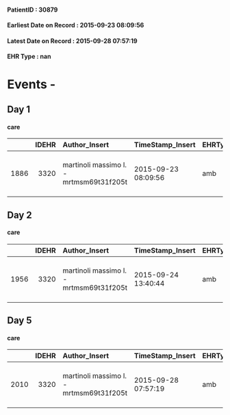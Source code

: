 
#### PatientID : 30879
#### Earliest Date on Record : 2015-09-23 08:09:56
#### Latest Date on Record : 2015-09-28 07:57:19
#### EHR Type : nan

# Events - 

## Day 1

#### care
|      |   IDEHR | Author_Insert                           | TimeStamp_Insert    | EHRType   |   PatientID |   IDGESTIONE_AUSILI |   ds_ncons |   opt_annulla_consegna | ds_note_x                           | dt_Ric_consegna     | dt_ric_cons_forn    | opt_ausilio                    |
|-----:|--------:|:----------------------------------------|:--------------------|:----------|------------:|--------------------:|-----------:|-----------------------:|:------------------------------------|:--------------------|:--------------------|:-------------------------------|
| 1886 |    3320 | martinoli massimo l. - mrtmsm69t31f205t | 2015-09-23 08:09:56 | amb       |       30879 |                1730 |      26148 |                      0 | not available at september 18, 2015 | 2015-09-18 00:00:00 | 2015-09-23 00:00:00 | decubitus cushion silicone # 9 |


## Day 2

#### care
|      |   IDEHR | Author_Insert                           | TimeStamp_Insert    | EHRType   |   PatientID |   IDGESTIONE_AUSILI |   opt_annulla_consegna | ds_note_x                                    | opt_ausilio           |
|-----:|--------:|:----------------------------------------|:--------------------|:----------|------------:|--------------------:|-----------------------:|:---------------------------------------------|:----------------------|
| 1956 |    3320 | martinoli massimo l. - mrtmsm69t31f205t | 2015-09-24 13:40:44 | amb       |       30879 |                1800 |                      0 | revolving / not available september 24, 2015 | swivel seat bath # 22 |


## Day 5

#### care
|      |   IDEHR | Author_Insert                           | TimeStamp_Insert    | EHRType   |   PatientID |   IDGESTIONE_AUSILI |   ds_ncons |   opt_annulla_consegna | ds_note_x                                    | dt_Ric_consegna     | dt_ric_cons_forn    | opt_ausilio           |
|-----:|--------:|:----------------------------------------|:--------------------|:----------|------------:|--------------------:|-----------:|-----------------------:|:---------------------------------------------|:--------------------|:--------------------|:----------------------|
| 2010 |    3320 | martinoli massimo l. - mrtmsm69t31f205t | 2015-09-28 07:57:19 | amb       |       30879 |                1854 |      26188 |                      0 | revolving / not available september 24, 2015 | 2015-09-24 00:00:00 | 2015-09-28 00:00:00 | swivel seat bath # 22 |



